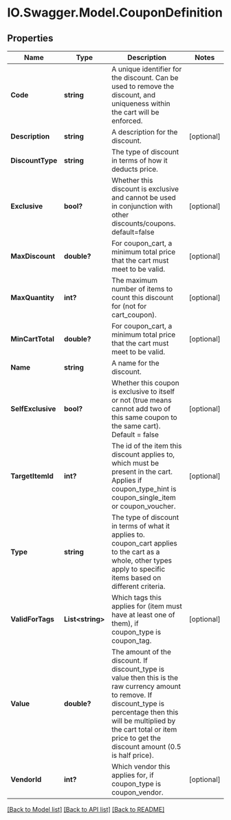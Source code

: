 # IO.Swagger.Model.CouponDefinition
## Properties

Name | Type | Description | Notes
------------ | ------------- | ------------- | -------------
**Code** | **string** | A unique identifier for the discount. Can be used to remove the discount, and uniqueness within the cart will be enforced. | 
**Description** | **string** | A description for the discount. | [optional] 
**DiscountType** | **string** | The type of discount in terms of how it deducts price. | 
**Exclusive** | **bool?** | Whether this discount is exclusive and cannot be used in conjunction with other discounts/coupons. default&#x3D;false | [optional] 
**MaxDiscount** | **double?** | For coupon_cart, a minimum total price that the cart must meet to be valid. | [optional] 
**MaxQuantity** | **int?** | The maximum number of items to count this discount for (not for cart_coupon). | [optional] 
**MinCartTotal** | **double?** | For coupon_cart, a minimum total price that the cart must meet to be valid. | [optional] 
**Name** | **string** | A name for the discount. | 
**SelfExclusive** | **bool?** | Whether this coupon is exclusive to itself or not (true means cannot add two of this same coupon to the same cart).  Default &#x3D; false | [optional] 
**TargetItemId** | **int?** | The id of the item this discount applies to, which must be present in the cart. Applies if coupon_type_hint is coupon_single_item or coupon_voucher. | [optional] 
**Type** | **string** | The type of discount in terms of what it applies to. coupon_cart applies to the cart as a whole, other types apply to specific items based on different criteria. | 
**ValidForTags** | **List&lt;string&gt;** | Which tags this applies for (item must have at least one of them), if coupon_type is coupon_tag. | [optional] 
**Value** | **double?** | The amount of the discount. If discount_type is value then this is the raw currency amount to remove. If discount_type is percentage then this will be multiplied by the cart total or item price to get the discount amount (0.5 is half price). | 
**VendorId** | **int?** | Which vendor this applies for, if coupon_type is coupon_vendor. | [optional] 

[[Back to Model list]](../README.md#documentation-for-models) [[Back to API list]](../README.md#documentation-for-api-endpoints) [[Back to README]](../README.md)

